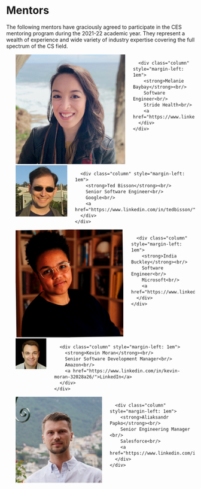 # Mentors

The following mentors have graciously agreed to participate in the CES mentoring program during the 2021-22 academic year. They represent a wealth of experience and wide variety of industry expertise covering the full spectrum of the CS field.

<div style="max-width: 700px; margin-left: 5%">

  <!-- Begin Mentor -->
  <div class="box">
    <div class="columns is-mobile is-variable is-1">
      <div class="column is-narrow">
        <div class="image is-128x128">
          <img class="is-rounded" src="../images/baybay.jpg" />
        </div>
      </div>

      <div class="column" style="margin-left: 1em">
        <strong>Melanie Baybay</strong><br/>
        Software Engineer<br/>
        Stride Health<br/>
        <a href="https://www.linkedin.com/in/mbaybay/">LinkedIn</a>
      </div>
    </div>
  </div>
  <!-- End Mentor -->


  <!-- Begin Mentor -->
  <div class="box">
    <div class="columns is-mobile is-variable is-1">
      <div class="column is-narrow">
        <div class="image is-128x128">
          <img class="is-rounded" src="../images/bisson.jpg" />
        </div>
      </div>

      <div class="column" style="margin-left: 1em">
        <strong>Ted Bisson</strong><br/>
        Senior Software Engineer<br/>
        Google<br/>
        <a href="https://www.linkedin.com/in/tedbisson/">LinkedIn</a>
      </div>
    </div>
  </div>
  <!-- End Mentor -->

  <!-- Begin Mentor -->
  <div class="box">
    <div class="columns is-mobile is-variable is-1">
      <div class="column is-narrow">
        <div class="image is-128x128">
          <img class="is-rounded" src="../images/buckley.jpg" />
        </div>
      </div>

      <div class="column" style="margin-left: 1em">
        <strong>India Buckley</strong><br/>
        Software Engineer<br/>
        Microsoft<br/>
        <a href="https://www.linkedin.com/in/ibbecknell/">LinkedIn</a>
      </div>
    </div>
  </div>
  <!-- End Mentor -->

  <!-- Begin Mentor -->
  <div class="box">
    <div class="columns is-mobile is-variable is-1">
      <div class="column is-narrow">
        <div class="image is-128x128">
          <img class="is-rounded" src="../images/moran.jpg" />
        </div>
      </div>

      <div class="column" style="margin-left: 1em">
        <strong>Kevin Moran</strong><br/>
        Senior Software Development Manager<br/>
        Amazon<br/>
        <a href="https://www.linkedin.com/in/kevin-moran-32028a26/">LinkedIn</a>
      </div>
    </div>
  </div>
  <!-- End Mentor -->

  <!-- Begin Mentor -->
  <div class="box">
    <div class="columns is-mobile is-variable is-1">
      <div class="column is-narrow">
        <div class="image is-128x128">
          <img class="is-rounded" src="../images/papko.jpg" />
        </div>
      </div>

      <div class="column" style="margin-left: 1em">
        <strong>Aliaksandr Papko</strong><br/>
        Senior Engineering Manager <br/>
        Salesforce<br/>
        <a href="https://www.linkedin.com/in/apapko/">LinkedIn</a>
      </div>
    </div>
  </div>
  <!-- End Mentor -->


 </div>


